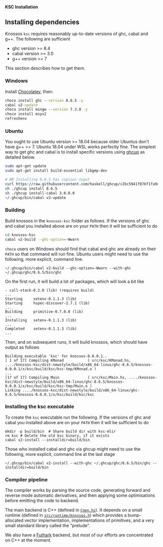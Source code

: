 #### KSC Installation

## Installing dependencies

Knossos `ksc` requires reasonably up-to-date versions of ghc, cabal
and g++.   The following are sufficient

* ghc version >= 8.4
* cabal version >= 3.0
* g++ version >= 7

This section describes how to get them.

### Windows
Install [Chocolatey](https://chocolatey.org/), then:
```cmd
choco install ghc --version 8.6.5 -y
cabal v2-update
choco install mingw --version 7.3.0 -y
choco install msys2
refreshenv
```

### Ubuntu

You ought to use Ubuntu version >= 18.04 because older Ubuntus don't
have g++ >= 7.  Ubuntu 18.04 under WSL works perfectly fine.  The
simplest way to get ghc and cabal is to install specific versions
using [ghcup](https://gitlab.haskell.org/haskell/ghcup) as detailed
below.

```sh
sudo apt-get update
sudo apt-get install build-essential libgmp-dev

# NB Installing 8.6.5 has copious ouput
curl https://raw.githubusercontent.com/haskell/ghcup/c2bc5941f076f1fa9c62169f6217acac8dd62fc8/ghcup > ghcup
sh ./ghcup install 8.6.5
sh ./ghcup install-cabal 3.0.0.0
~/.ghcup/bin/cabal v2-update
```

### Building

Build knossos in the `knossos-ksc` folder as follows.  If the
versions of ghc and cabal you installed above are on your `PATH` then
it will be sufficient to do

```sh
cd knossos-ksc
cabal v2-build --ghc-option=-Wwarn
```

`choco` users on Windows should find that cabal and ghc are already on
their `PATH` so that command will run fine.  Ubuntu users might need
to use the following, more explicit, command line.

```
~/.ghcup/bin/cabal v2-build --ghc-option=-Wwarn --with-ghc ~/.ghcup/ghc/8.6.5/bin/ghc
```

On the first run, it will build a lot of packages, which will look a bit like

```
- call-stack-0.2.0 (lib) (requires build)
...
Starting     setenv-0.1.1.3 (lib)
Starting     hspec-discover-2.7.1 (lib)
...
Building     primitive-0.7.0.0 (lib)
...
Installing   setenv-0.1.1.3 (lib)
...
Completed    setenv-0.1.1.3 (lib)
...
```

Then, and on subsequent runs, it will build knossos, which should have output as follows
```
Building executable 'ksc' for knossos-0.0.0.1..
[ 1 of 17] Compiling KMonad           ( src/ksc/KMonad.hs, ..../knossos-ksc/dist-newstyle/build/x86_64-linux/ghc-8.6.5/knossos-0.0.0.1/x/ksc/build/ksc/ksc-tmp/KMonad.o )
...
[17 of 17] Compiling Main             ( src/ksc/Main.hs, ..../knossos-ksc/dist-newstyle/build/x86_64-linux/ghc-8.6.5/knossos-0.0.0.1/x/ksc/build/ksc/ksc-tmp/Main.o )
Linking ..../knossos-ksc/dist-newstyle/build/x86_64-linux/ghc-8.6.5/knossos-0.0.0.1/x/ksc/build/ksc/ksc
```

### Installing the ksc executable

To create the `ksc` executable run the following.  If the versions of
ghc and cabal you installed above are on your `PATH` then it will be
sufficient to do

```
mkdir -p build/bin  # Share build dir with ksc-mlir
rm ksc # Delete the old ksc binary, if it exists
cabal v2-install --installdir=build/bin
```

Those who installed cabal and ghc via ghcup might need to use the
following, more explicit, command line at the last stage

```
~/.ghcup/bin/cabal v2-install --with-ghc ~/.ghcup/ghc/8.6.5/bin/ghc --installdir=build/bin
```

### Compiler pipeline

The compiler works by parsing the source code, generating forward and
reverse mode automatic derivatives, and then applying some
optimisations before emitting the code to backend.

The main backend is C++ (defined in [`Cgen.hs`](src/ksc/Cgen.hs)).
It depends on a small runtime (defined in
[`src/runtime/knossos.h`](src/runtime/knossos.h)) which provides a
bump-allocated vector
implementation, implementations of primitives, and a very small
standard library called the "prelude".

We also have a [Futhark](https://futhark-lang.org/) backend, but most
of our efforts are concentrated on C++ at the moment.
